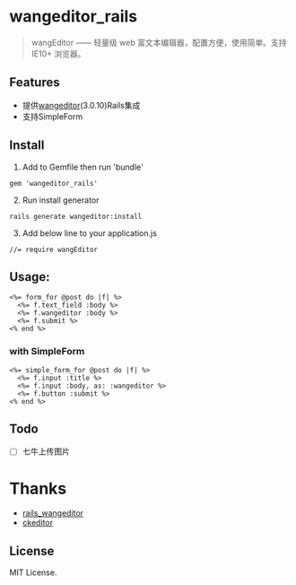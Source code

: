 # wangeditor_rails
>wangEditor —— 轻量级 web 富文本编辑器，配置方便，使用简单。支持 IE10+ 浏览器。


## Features
* 提供[wangeditor](https://github.com/wangfupeng1988/wangEditor)(3.0.10)Rails集成
* 支持SimpleForm

## Install
1. Add to Gemfile then run 'bundle'
```
gem 'wangeditor_rails'
```

2. Run install generator
```
rails generate wangeditor:install
```

3. Add below line to your application.js
```
//= require wangEditor
```

## Usage:
```
<%= form_for @post do |f| %>
  <%= f.text_field :body %>
  <%= f.wangeditor :body %>
  <%= f.submit %>
<% end %>
```

### with SimpleForm
```
<%= simple_form_for @post do |f| %>
  <%= f.input :title %>
  <%= f.input :body, as: :wangeditor %>
  <%= f.button :submit %>
<% end %>
```

## Todo
- [ ] 七牛上传图片

# Thanks
* [rails_wangeditor](https://github.com/a598799539/rails_wangeditor)
* [ckeditor](https://github.com/galetahub/ckeditor)

## License
MIT License.
